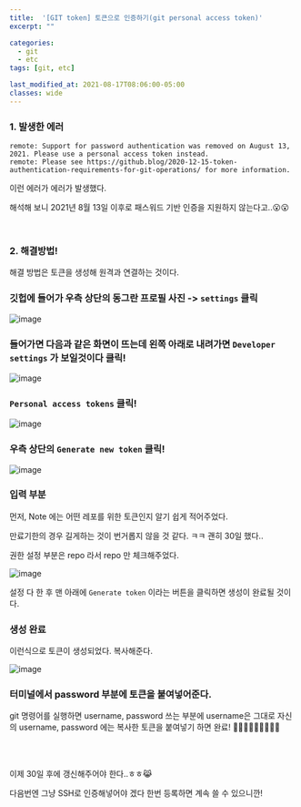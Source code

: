 ```yaml
---
title:  '[GIT token] 토큰으로 인증하기(git personal access token)'
excerpt: ""

categories:
  - git
  - etc
tags: [git, etc]

last_modified_at: 2021-08-17T08:06:00-05:00
classes: wide
---
```



### 1. 발생한 에러

```
remote: Support for password authentication was removed on August 13, 2021. Please use a personal access token instead.
remote: Please see https://github.blog/2020-12-15-token-authentication-requirements-for-git-operations/ for more information.
```

이런 에러가 에러가 발생했다.

해석해 보니 2021년 8월 13일 이후로 패스워드 기반 인증을 지원하지 않는다고..😮😮

<br>

### 2. 해결방법!

해결 방법은 토큰을 생성해 원격과 연결하는 것이다.

### 깃헙에 들어가 우측 상단의 동그란 프로필 사진 -> `settings` 클릭

![image](https://user-images.githubusercontent.com/53431568/129745492-b413a45d-2e8d-496f-8316-0769eb4dfaeb.png)

### 들어가면 다음과 같은 화면이 뜨는데 왼쪽 아래로 내려가면 `Developer settings` 가 보일것이다 클릭!

![image](https://user-images.githubusercontent.com/53431568/129745746-13919c3e-7410-4975-b93a-998023266aa1.png)


### `Personal access tokens` 클릭!

![image](https://user-images.githubusercontent.com/53431568/129745843-535789f8-2440-4502-bbcc-742710c2dd12.png)


### 우측 상단의 `Generate new token` 클릭!

![image](https://user-images.githubusercontent.com/53431568/129745954-3bd742bb-5295-46d4-9bf1-10a6f7ca13ff.png)


### 입력 부분

먼저, Note 에는 어떤 레포를 위한 토큰인지 알기 쉽게 적어주었다.

만료기한의 경우 길게하는 것이 번거롭지 않을 것 같다. ㅋㅋ 괜히 30일 했다..

권한 설정 부분은 repo 라서 repo 만 체크해주었다.

![image](https://user-images.githubusercontent.com/53431568/129746142-0898a4ea-3615-4b25-aa7e-4502999642b8.png)

설정 다 한 후 맨 아래에 `Generate token` 이라는 버튼을 클릭하면 생성이 완료될 것이다.


### 생성 완료

이런식으로 토큰이 생성되었다. 복사해준다.

![image](https://user-images.githubusercontent.com/53431568/129746618-e3c6f7df-13bb-4098-9f9e-41bbb86ccfbb.png)


### 터미널에서 password 부분에 토큰을 붙여넣어준다.

git 명령어를 실행하면 username, password 쓰는 부분에 username은 그대로 자신의 username, password 에는 복사한 토큰을 붙여넣기 하면 완료! 🙆🏻‍♀️🙆🏻‍♀️🙆🏻‍♀️

<br><br>

이제 30일 후에 갱신해주어야 한다..ㅎㅎ😹

다음번엔 그냥 SSH로 인증해넣어야 겠다 한번 등록하면 계속 쓸 수 있으니깐!



